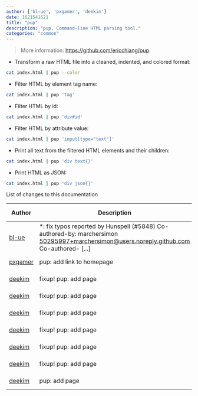 ```yaml
---
author: ['bl-ue', 'pxgamer', 'deekim']
date: 1621541621
title: "pup"
description: "pup, Command-line HTML parsing tool."
categories: "common"
---
```

> More information: <https://github.com/ericchiang/pup>.

- Transform a raw HTML file into a cleaned, indented, and colored format:

```bash
cat index.html | pup --color
```

- Filter HTML by element tag name:

```bash
cat index.html | pup 'tag'
```

- Filter HTML by id:

```bash
cat index.html | pup 'div#id'
```

- Filter HTML by attribute value:

```bash
cat index.html | pup 'input[type="text"]'
```

- Print all text from the filtered HTML elements and their children:

```bash
cat index.html | pup 'div text{}'
```

- Print HTML as JSON:

```bash
cat index.html | pup 'div json{}'
```
List of changes to this documentation


Author | Description | ISO 8601 Date | GitHub link
------|-----|-----|-----
[bl-ue](mailto:54780737+bl-ue@users.noreply.github.com) | *: fix typos reported by Hunspell (#5848) Co-authored-by: marchersimon <50295997+marchersimon@users.noreply.github.com> Co-authored- [...] | 2021-05-20T22:13:41 | [8ebd171d6f00](https://github.com/tldr-pages/tldr/commit/8ebd171d6f001698709fefc02b1fd5cc9f3a99c4)
[pxgamer](mailto:owzie123@gmail.com) | pup: add link to homepage | 2019-05-31T20:47:40 | [397e69f1c23f](https://github.com/tldr-pages/tldr/commit/397e69f1c23ff0970182933e54632d4a156028d2)
[deekim](mailto:todankim@gmail.com) | fixup! pup: add page | 2017-10-11T14:17:46 | [fbf4590e7a46](https://github.com/tldr-pages/tldr/commit/fbf4590e7a46618da1997da5b64e62f8cb1288a9)
[deekim](mailto:todankim@gmail.com) | fixup! pup: add page | 2017-10-11T01:05:27 | [2f4233a52da7](https://github.com/tldr-pages/tldr/commit/2f4233a52da71536f67ccbd51d1649cb322d65e6)
[deekim](mailto:todankim@gmail.com) | fixup! pup: add page | 2017-10-11T01:03:33 | [e5bcbfd08173](https://github.com/tldr-pages/tldr/commit/e5bcbfd08173d95dd93248829a6018792efc1952)
[deekim](mailto:todankim@gmail.com) | fixup! pup: add page | 2017-10-11T01:00:49 | [e2f2779c3c1e](https://github.com/tldr-pages/tldr/commit/e2f2779c3c1e3bc1f32477fb6f85337d14cf725e)
[deekim](mailto:todankim@gmail.com) | fixup! pup: add page | 2017-10-08T18:13:22 | [3dd8f82127ac](https://github.com/tldr-pages/tldr/commit/3dd8f82127ac228d84b511b4013b4e5ee46e8109)
[deekim](mailto:todankim@gmail.com) | fixup! pup: add page | 2017-10-08T18:03:16 | [7ebeed5ca757](https://github.com/tldr-pages/tldr/commit/7ebeed5ca757a72084d9d4ae86ef47bd2a335612)
[deekim](mailto:todankim@gmail.com) | pup: add page | 2017-10-08T18:00:15 | [f76926abdbd4](https://github.com/tldr-pages/tldr/commit/f76926abdbd43662814fee95f2e3e28ec37132ad)

